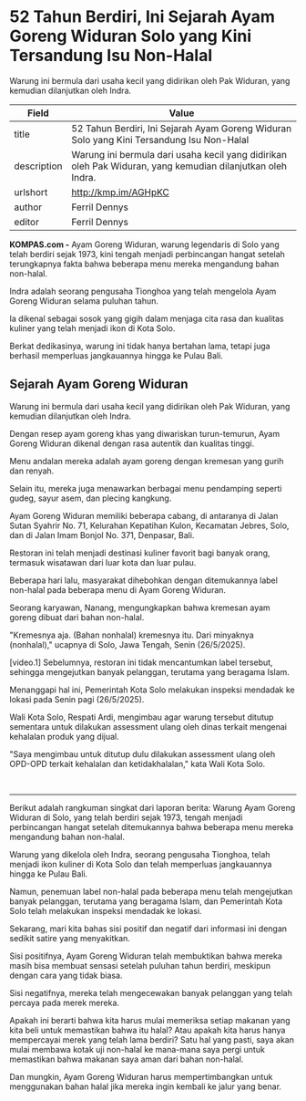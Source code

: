 # 52 Tahun Berdiri, Ini Sejarah Ayam Goreng Widuran Solo yang Kini Tersandung Isu Non-Halal

Warung ini bermula dari usaha kecil yang didirikan oleh Pak Widuran, yang kemudian dilanjutkan oleh Indra.

| Field       | Value                                                       |
|-------------|-------------------------------------------------------------|
| title       | 52 Tahun Berdiri, Ini Sejarah Ayam Goreng Widuran Solo yang Kini Tersandung Isu Non-Halal |
| description | Warung ini bermula dari usaha kecil yang didirikan oleh Pak Widuran, yang kemudian dilanjutkan oleh Indra. |
| urlshort    | http://kmp.im/AGHpKC |
| author      | Ferril Dennys |
| editor      | Ferril Dennys |

**KOMPAS.com -** Ayam Goreng Widuran, warung legendaris di Solo yang telah berdiri sejak 1973, kini tengah menjadi perbincangan hangat setelah terungkapnya fakta bahwa beberapa menu mereka mengandung bahan non-halal.

Indra adalah seorang pengusaha Tionghoa yang telah mengelola Ayam Goreng Widuran selama puluhan tahun.

Ia dikenal sebagai sosok yang gigih dalam menjaga cita rasa dan kualitas kuliner yang telah menjadi ikon di Kota Solo.

Berkat dedikasinya, warung ini tidak hanya bertahan lama, tetapi juga berhasil memperluas jangkauannya hingga ke Pulau Bali.

## Sejarah Ayam Goreng Widuran

Warung ini bermula dari usaha kecil yang didirikan oleh Pak Widuran, yang kemudian dilanjutkan oleh Indra.

Dengan resep ayam goreng khas yang diwariskan turun-temurun, Ayam Goreng Widuran dikenal dengan rasa autentik dan kualitas tinggi.

Menu andalan mereka adalah ayam goreng dengan kremesan yang gurih dan renyah.

Selain itu, mereka juga menawarkan berbagai menu pendamping seperti gudeg, sayur asem, dan plecing kangkung. 

Ayam Goreng Widuran memiliki beberapa cabang, di antaranya di Jalan Sutan Syahrir No. 71, Kelurahan Kepatihan Kulon, Kecamatan Jebres, Solo, dan di Jalan Imam Bonjol No. 371, Denpasar, Bali.

Restoran ini telah menjadi destinasi kuliner favorit bagi banyak orang, termasuk wisatawan dari luar kota dan luar pulau.

Beberapa hari lalu, masyarakat dihebohkan dengan ditemukannya label non-halal pada beberapa menu di Ayam Goreng Widuran.

Seorang karyawan, Nanang, mengungkapkan bahwa kremesan ayam goreng dibuat dari bahan non-halal.

\"Kremesnya aja. (Bahan nonhalal) kremesnya itu. Dari minyaknya (nonhalal),\" ucapnya di Solo, Jawa Tengah, Senin (26/5/2025).

\[video.1\] Sebelumnya, restoran ini tidak mencantumkan label tersebut, sehingga mengejutkan banyak pelanggan, terutama yang beragama Islam.

Menanggapi hal ini, Pemerintah Kota Solo melakukan inspeksi mendadak ke lokasi pada Senin pagi (26/5/2025).

Wali Kota Solo, Respati Ardi, mengimbau agar warung tersebut ditutup sementara untuk dilakukan assessment ulang oleh dinas terkait mengenai kehalalan produk yang dijual.

\"Saya mengimbau untuk ditutup dulu dilakukan assessment ulang oleh OPD-OPD terkait kehalalan dan ketidakhalalan,\" kata Wali Kota Solo.

 

---
Berikut adalah rangkuman singkat dari laporan berita: Warung Ayam Goreng Widuran di Solo, yang telah berdiri sejak 1973, tengah menjadi perbincangan hangat setelah ditemukannya bahwa beberapa menu mereka mengandung bahan non-halal.

 Warung yang dikelola oleh Indra, seorang pengusaha Tionghoa, telah menjadi ikon kuliner di Kota Solo dan telah memperluas jangkauannya hingga ke Pulau Bali.

 Namun, penemuan label non-halal pada beberapa menu telah mengejutkan banyak pelanggan, terutama yang beragama Islam, dan Pemerintah Kota Solo telah melakukan inspeksi mendadak ke lokasi.



Sekarang, mari kita bahas sisi positif dan negatif dari informasi ini dengan sedikit satire yang menyakitkan.

 Sisi positifnya, Ayam Goreng Widuran telah membuktikan bahwa mereka masih bisa membuat sensasi setelah puluhan tahun berdiri, meskipun dengan cara yang tidak biasa.

 Sisi negatifnya, mereka telah mengecewakan banyak pelanggan yang telah percaya pada merek mereka.

 Apakah ini berarti bahwa kita harus mulai memeriksa setiap makanan yang kita beli untuk memastikan bahwa itu halal? Atau apakah kita harus hanya mempercayai merek yang telah lama berdiri? Satu hal yang pasti, saya akan mulai membawa kotak uji non-halal ke mana-mana saya pergi untuk memastikan bahwa makanan saya aman dari bahan non-halal.

 Dan mungkin, Ayam Goreng Widuran harus mempertimbangkan untuk menggunakan bahan halal jika mereka ingin kembali ke jalur yang benar.
